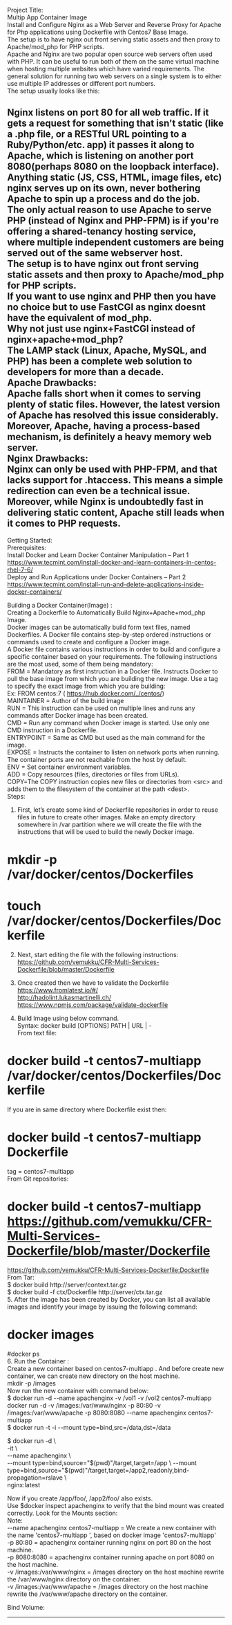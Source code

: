 Project Title:  
                             Multip App Container Image  
Install and Configure Nginx as a Web Server and Reverse Proxy for Apache for Php applications using Dockerfile with Centos7 Base Image.  
The setup is to have nginx out front serving static assets and then proxy to Apache/mod_php for PHP scripts.   
Apache and Nginx are two popular open source web servers often used with PHP. It can be useful to run both of them on the same virtual machine when hosting multiple websites which have varied requirements. The general solution for running two web servers on a single system is to either use multiple IP addresses or different port numbers.  
The setup usually looks like this:  
                    
   
Nginx listens on port 80 for all web traffic. If it gets a request for something that isn't static (like a .php file, or a RESTful URL pointing to a Ruby/Python/etc. app) it passes it along to Apache, which is listening on another port 8080(perhaps 8080 on the loopback interface).  
Anything static (JS, CSS, HTML, image files, etc) nginx serves up on its own, never bothering Apache to spin up a process and do the job.  
The only actual reason to use Apache to serve PHP (instead of Nginx and PHP-FPM) is if you're offering a shared-tenancy hosting service, where multiple independent customers are being served out of the same webserver host.    
The setup is to have nginx out front serving static assets and then proxy to Apache/mod_php for PHP scripts.   
If you want to use nginx and PHP then you have no choice but to use FastCGI as nginx doesnt have the equivalent of mod_php.  
Why not just use nginx+FastCGI instead of nginx+apache+mod_php?  
The LAMP stack (Linux, Apache, MySQL, and PHP) has been a complete web solution to developers for more than a decade.  
Apache Drawbacks:  
Apache falls short when it comes to serving plenty of static files. However, the latest version of Apache has resolved this issue considerably.  Moreover, Apache, having a process-based mechanism, is definitely a heavy memory web server.  
Nginx Drawbacks:  
Nginx can only be used with PHP-FPM, and that lacks support for .htaccess. This means a simple redirection can even be a technical issue. Moreover, while Nginx is undoubtedly fast in delivering static content, Apache still leads when it comes to PHP requests.  
--------------------------------------------------------------------------------------------------------  
Getting Started:  
 Prerequisites:   
  Install Docker and Learn Docker Container Manipulation – Part 1  
  https://www.tecmint.com/install-docker-and-learn-containers-in-centos-rhel-7-6/  
  Deploy and Run Applications under Docker Containers – Part 2  
  https://www.tecmint.com/install-run-and-delete-applications-inside-docker-containers/         
  
 Building a Docker Container(Image) :  
Creating a Dockerfile to Automatically Build Nginx+Apache+mod_php Image.  
Docker images can be automatically build form text files, named Dockerfiles. A   Docker file contains step-by-step ordered instructions or commands used to create and configure a Docker image.  
A Docker file contains various instructions in order to build and configure a specific container based on your requirements. The following instructions are the most used, some of them being mandatory:  
    FROM = Mandatory as first instruction in a Docker file. Instructs Docker to pull the base image from which you are building the new image. Use a tag to specify the exact image from which you are building:  
Ex: FROM centos:7 ( https://hub.docker.com/_/centos/)  
    MAINTAINER = Author of the build image  
    RUN = This instruction can be used on multiple lines and runs any commands after Docker image has been created.  
    CMD = Run any command when Docker image is started. Use only one CMD instruction in a Dockerfile.  
    ENTRYPOINT = Same as CMD but used as the main command for the image.  
    EXPOSE = Instructs the container to listen on network ports when running. The container ports are not reachable from the host by default.  
    ENV = Set container environment variables.  
    ADD = Copy resources (files, directories or files from URLs).  
    COPY=The COPY instruction copies new files or directories from &lt;src&gt; and adds them to the filesystem of the container at the path &lt;dest&gt;.  
Steps:  
1. First, let’s create some kind of Dockerfile repositories in order to reuse files in future to create other images. Make an empty directory somewhere in /var partition where we will create the file with the instructions that will be used to build the newly Docker image.  
 # mkdir -p /var/docker/centos/Dockerfiles  
# touch /var/docker/centos/Dockerfiles/Dockerfile  
2. Next, start editing the file with the following instructions:  
      https://github.com/vemukku/CFR-Multi-Services-Dockerfile/blob/master/Dockerfile  
3. Once created then we have to validate the Dockerfile   
https://www.fromlatest.io/#/  
http://hadolint.lukasmartinelli.ch/  
https://www.npmjs.com/package/validate-dockerfile  
  
4. Build  Image using below command.  
   Syntax: docker build [OPTIONS] PATH | URL | -  
From text file:  
# docker build -t centos7-multiapp  /var/docker/centos/Dockerfiles/Dockerfile  
 If you are in same directory where Dockerfile exist then:  
# docker build -t centos7-multiapp  Dockerfile  
tag = centos7-multiapp    
From Git repositories:  
# docker build -t centos7-multiapp  https://github.com/vemukku/CFR-Multi-Services-Dockerfile/blob/master/Dockerfile  
  https://github.com/vemukku/CFR-Multi-Services-Dockerfile:Dockerfile  
From Tar:  
$ docker build http://server/context.tar.gz  
$ docker build -f ctx/Dockerfile http://server/ctx.tar.gz  
5. After the image has been created by Docker, you can list all available images and identify your image by issuing the following command:  
# docker images  
#docker ps  
6. Run the Container :  
Create a new container based on centos7-multiapp  . And before create new container, we can create new directory on the host machine.  
mkdir -p /images  
Now run the new container with command below:  
$ docker run -d --name apachenginx  -v /vol1 -v /vol2  centos7-multiapp    
docker run -d -v /images:/var/www/nginx -p 80:80  -v /images:/var/www/apache  -p 8080:8080  --name  apachenginx centos7-multiapp    
$ docker run -t -i --mount type=bind,src=/data,dst=/data  
  
$ docker run -d \  
  -it \  
  --name apachenginx \  
  --mount type=bind,source="$(pwd)"/target,target=/app \  
  --mount type=bind,source="$(pwd)"/target,target=/app2,readonly,bind-   propagation=rslave \  
  nginx:latest  
  
Now if you create /app/foo/, /app2/foo/ also exists.  
Use $docker inspect apachenginx to verify that the bind mount was created correctly. Look for the Mounts section:  
  Note:  
    --name apachenginx centos7-multiapp  = We create a new container with the name 'centos7-multiapp  ', based on docker image 'centos7-multiapp'   
    -p 80:80 = apachenginx container running nginx on port 80 on the host machine.  
 -p 8080:8080 = apachenginx container running apache on port 8080 on the host machine.  
    -v /images:/var/www/nginx = /images directory on the host machine rewrite the /var/www/nginx directory on the container.  
-v /images:/var/www/apache = /images directory on the host machine rewrite the /var/www/apache directory on the container.  
  
Bind Volume:  
   
--------------------------------------------------------------------------------------------------  
   
